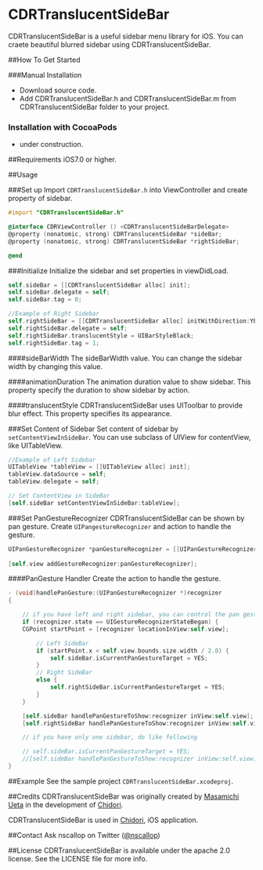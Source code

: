 CDRTranslucentSideBar
=====================

CDRTranslucentSideBar is a useful sidebar menu library for iOS. You can craete beautiful blurred sidebar using CDRTranslucentSideBar.

##How To Get Started

###Manual Installation

- Download source code.
- Add CDRTranslucentSideBar.h and CDRTranslucentSideBar.m from CDRTranslucentSideBar folder to your project.

### Installation with CocoaPods
- under construction.

##Requirements
iOS7.0 or higher.


##Usage

###Set up
Import `CDRTranslucentSideBar.h` into ViewController and create property of sidebar.

```objective-c
#import "CDRTranslucentSideBar.h"

@interface CDRViewController () <CDRTranslucentSideBarDelegate>
@property (nonatomic, strong) CDRTranslucentSideBar *sideBar;
@property (nonatomic, strong) CDRTranslucentSideBar *rightSideBar;

@end
```

###Initialize
Initialize the sidebar and set properties in viewDidLoad.
```objective-c
self.sideBar = [[CDRTranslucentSideBar alloc] init];
self.sideBar.delegate = self;
self.sideBar.tag = 0;

//Example of Right Sidebar
self.rightSideBar = [[CDRTranslucentSideBar alloc] initWithDirection:YES];
self.rightSideBar.delegate = self;
self.rightSideBar.translucentStyle = UIBarStyleBlack;
self.rightSideBar.tag = 1;
```

####sideBarWidth
The sideBarWidth value. You can change the sidebar width by changing this value.

####animationDuration
The animation duration value to show sidebar. This property specify the duration to show sidebar by action.

####translucentStyle
CDRTranslucentSideBar uses UIToolbar to provide blur effect. This property specifies its appearance.


###Set Content of Sidebar
Set content of sidebar by `setContentViewInSideBar`.
You can use subclass of UIView for contentView, like UITableView.

```objective-c
//Example of Left Sidebar
UITableView *tableView = [[UITableView alloc] init];
tableView.dataSource = self;
tableView.delegate = self;

// Set ContentView in SideBar
[self.sideBar setContentViewInSideBar:tableView];

``` 

###Set PanGestureRecognizer
CDRTranslucentSideBar can be shown by pan gesture.
Create `UIPangestureRecognizer` and action to handle the gesture.

```objective-c
UIPanGestureRecognizer *panGestureRecognizer = [[UIPanGestureRecognizer alloc] initWithTarget:self action:@selector(handlePanGesture:)];
   
[self.view addGestureRecognizer:panGestureRecognizer];
```

####PanGesture Handler
Create the action to handle the gesture.

```objective-c
- (void)handlePanGesture:(UIPanGestureRecognizer *)recognizer
{

	// if you have left and right sidebar, you can control the pan gesture by start point.
	if (recognizer.state == UIGestureRecognizerStateBegan) {
	CGPoint startPoint = [recognizer locationInView:self.view];

		// Left SideBar
		if (startPoint.x < self.view.bounds.size.width / 2.0) {
			self.sideBar.isCurrentPanGestureTarget = YES;
		}
		// Right SideBar
		else {
			self.rightSideBar.isCurrentPanGestureTarget = YES;
		}
	}

	[self.sideBar handlePanGestureToShow:recognizer inView:self.view];
	[self.rightSideBar handlePanGestureToShow:recognizer inView:self.view];

	// if you have only one sidebar, do like following

	// self.sideBar.isCurrentPanGestureTarget = YES;
	//[self.sideBar handlePanGestureToShow:recognizer inView:self.view];
}

```

##Example
See the sample project `CDRTranslucentSideBar.xcodeproj`.


##Credits
CDRTranslucentSideBar was originally created by [Masamichi Ueta](http://www.uetamasamichi.com) in the development of [Chidori](http://chidori.nscallop.jp).

CDRTranslucentSideBar is used in [Chidori](http://chidori.nscallop.jp), iOS application.

##Contact
Ask nscallop on Twitter ([@nscallop](https://twitter.com/nscallop))


##License
CDRTranslucentSideBar is available under the apache 2.0 license. See the LICENSE file for more info.
